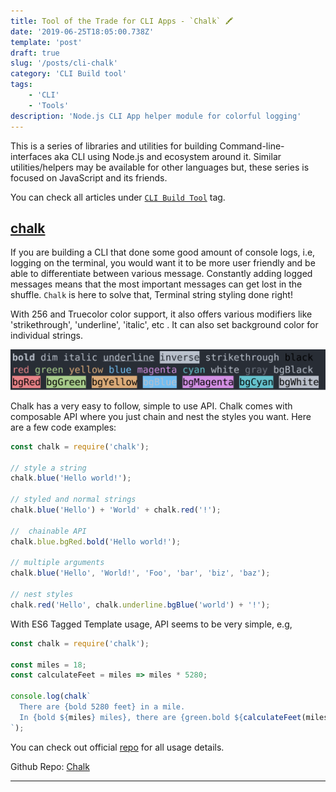 ```yaml
---
title: Tool of the Trade for CLI Apps - `Chalk` 🖍
date: '2019-06-25T18:05:00.738Z'
template: 'post'
draft: true
slug: '/posts/cli-chalk'
category: 'CLI Build tool'
tags:
    - 'CLI'
    - 'Tools'
description: 'Node.js CLI App helper module for colorful logging'
---
```


This is a series of libraries and utilities for building Command-line-interfaces aka CLI using Node.js and ecosystem around it. Similar utilities/helpers may be available for other languages but, these series is focused on JavaScript and its friends.

You can check all articles under [`CLI Build Tool`](/category/cli-build-tool/) tag.

## [chalk](https://github.com/chalk/chalk)

If you are building a CLI that done some good amount of console logs, i.e, logging on the terminal, you would want it to be more user friendly and be able to differentiate between various message. Constantly adding logged messages means that the most important messages can get lost in the shuffle. `Chalk` is here to solve that, Terminal string styling done right!

With 256 and Truecolor color support, it also offers various modifiers like 'strikethrough', 'underline', 'italic', etc . It can also set background color for individual strings.

![Screenshot](./chalk.svg)

Chalk has a very easy to follow, simple to use API. Chalk comes with composable API where you just chain and nest the styles you want. Here are a few code examples:

```javascript
const chalk = require('chalk');

// style a string
chalk.blue('Hello world!');

// styled and normal strings
chalk.blue('Hello') + 'World' + chalk.red('!');

//  chainable API
chalk.blue.bgRed.bold('Hello world!');

// multiple arguments
chalk.blue('Hello', 'World!', 'Foo', 'bar', 'biz', 'baz');

// nest styles
chalk.red('Hello', chalk.underline.bgBlue('world') + '!');
```

With ES6 Tagged Template usage, API seems to be very simple, e.g,

```javascript
const chalk = require('chalk');

const miles = 18;
const calculateFeet = miles => miles * 5280;

console.log(chalk`
  There are {bold 5280 feet} in a mile.
  In {bold ${miles} miles}, there are {green.bold ${calculateFeet(miles)} feet}.
`);
```

You can check out official [repo](https://github.com/chalk/chalk) for all usage details.

Github Repo: [Chalk](https://github.com/chalk/chalk)

---
